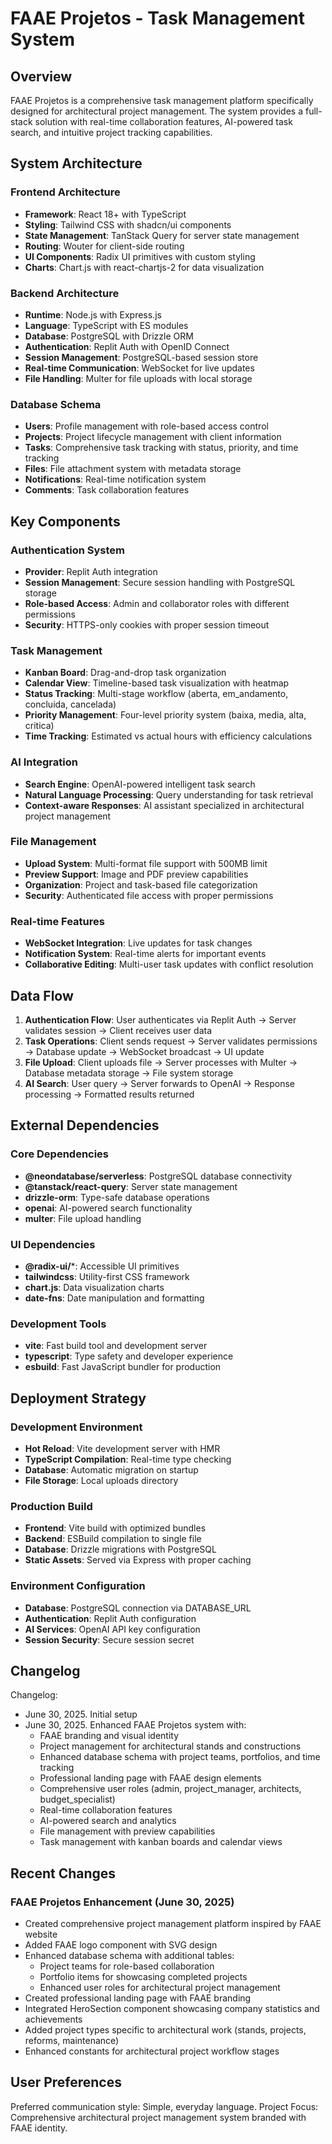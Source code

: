# FAAE Projetos - Task Management System

## Overview

FAAE Projetos is a comprehensive task management platform specifically designed for architectural project management. The system provides a full-stack solution with real-time collaboration features, AI-powered task search, and intuitive project tracking capabilities.

## System Architecture

### Frontend Architecture
- **Framework**: React 18+ with TypeScript
- **Styling**: Tailwind CSS with shadcn/ui components
- **State Management**: TanStack Query for server state management
- **Routing**: Wouter for client-side routing
- **UI Components**: Radix UI primitives with custom styling
- **Charts**: Chart.js with react-chartjs-2 for data visualization

### Backend Architecture
- **Runtime**: Node.js with Express.js
- **Language**: TypeScript with ES modules
- **Database**: PostgreSQL with Drizzle ORM
- **Authentication**: Replit Auth with OpenID Connect
- **Session Management**: PostgreSQL-based session store
- **Real-time Communication**: WebSocket for live updates
- **File Handling**: Multer for file uploads with local storage

### Database Schema
- **Users**: Profile management with role-based access control
- **Projects**: Project lifecycle management with client information
- **Tasks**: Comprehensive task tracking with status, priority, and time tracking
- **Files**: File attachment system with metadata storage
- **Notifications**: Real-time notification system
- **Comments**: Task collaboration features

## Key Components

### Authentication System
- **Provider**: Replit Auth integration
- **Session Management**: Secure session handling with PostgreSQL storage
- **Role-based Access**: Admin and collaborator roles with different permissions
- **Security**: HTTPS-only cookies with proper session timeout

### Task Management
- **Kanban Board**: Drag-and-drop task organization
- **Calendar View**: Timeline-based task visualization with heatmap
- **Status Tracking**: Multi-stage workflow (aberta, em_andamento, concluida, cancelada)
- **Priority Management**: Four-level priority system (baixa, media, alta, critica)
- **Time Tracking**: Estimated vs actual hours with efficiency calculations

### AI Integration
- **Search Engine**: OpenAI-powered intelligent task search
- **Natural Language Processing**: Query understanding for task retrieval
- **Context-aware Responses**: AI assistant specialized in architectural project management

### File Management
- **Upload System**: Multi-format file support with 500MB limit
- **Preview Support**: Image and PDF preview capabilities
- **Organization**: Project and task-based file categorization
- **Security**: Authenticated file access with proper permissions

### Real-time Features
- **WebSocket Integration**: Live updates for task changes
- **Notification System**: Real-time alerts for important events
- **Collaborative Editing**: Multi-user task updates with conflict resolution

## Data Flow

1. **Authentication Flow**: User authenticates via Replit Auth → Server validates session → Client receives user data
2. **Task Operations**: Client sends request → Server validates permissions → Database update → WebSocket broadcast → UI update
3. **File Upload**: Client uploads file → Server processes with Multer → Database metadata storage → File system storage
4. **AI Search**: User query → Server forwards to OpenAI → Response processing → Formatted results returned

## External Dependencies

### Core Dependencies
- **@neondatabase/serverless**: PostgreSQL database connectivity
- **@tanstack/react-query**: Server state management
- **drizzle-orm**: Type-safe database operations
- **openai**: AI-powered search functionality
- **multer**: File upload handling

### UI Dependencies
- **@radix-ui/***: Accessible UI primitives
- **tailwindcss**: Utility-first CSS framework
- **chart.js**: Data visualization charts
- **date-fns**: Date manipulation and formatting

### Development Tools
- **vite**: Fast build tool and development server
- **typescript**: Type safety and developer experience
- **esbuild**: Fast JavaScript bundler for production

## Deployment Strategy

### Development Environment
- **Hot Reload**: Vite development server with HMR
- **TypeScript Compilation**: Real-time type checking
- **Database**: Automatic migration on startup
- **File Storage**: Local uploads directory

### Production Build
- **Frontend**: Vite build with optimized bundles
- **Backend**: ESBuild compilation to single file
- **Database**: Drizzle migrations with PostgreSQL
- **Static Assets**: Served via Express with proper caching

### Environment Configuration
- **Database**: PostgreSQL connection via DATABASE_URL
- **Authentication**: Replit Auth configuration
- **AI Services**: OpenAI API key configuration
- **Session Security**: Secure session secret

## Changelog

Changelog:
- June 30, 2025. Initial setup
- June 30, 2025. Enhanced FAAE Projetos system with:
  - FAAE branding and visual identity
  - Project management for architectural stands and constructions
  - Enhanced database schema with project teams, portfolios, and time tracking
  - Professional landing page with FAAE design elements
  - Comprehensive user roles (admin, project_manager, architects, budget_specialist)
  - Real-time collaboration features
  - AI-powered search and analytics
  - File management with preview capabilities
  - Task management with kanban boards and calendar views

## Recent Changes

### FAAE Projetos Enhancement (June 30, 2025)
- Created comprehensive project management platform inspired by FAAE website
- Added FAAE logo component with SVG design
- Enhanced database schema with additional tables:
  - Project teams for role-based collaboration
  - Portfolio items for showcasing completed projects
  - Enhanced user roles for architectural project management
- Created professional landing page with FAAE branding
- Integrated HeroSection component showcasing company statistics and achievements
- Added project types specific to architectural work (stands, projects, reforms, maintenance)
- Enhanced constants for architectural project workflow stages

## User Preferences

Preferred communication style: Simple, everyday language.
Project Focus: Comprehensive architectural project management system branded with FAAE identity.
